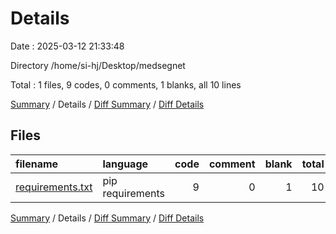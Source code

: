 # Details

Date : 2025-03-12 21:33:48

Directory /home/si-hj/Desktop/medsegnet

Total : 1 files,  9 codes, 0 comments, 1 blanks, all 10 lines

[Summary](results.md) / Details / [Diff Summary](diff.md) / [Diff Details](diff-details.md)

## Files
| filename | language | code | comment | blank | total |
| :--- | :--- | ---: | ---: | ---: | ---: |
| [requirements.txt](/requirements.txt) | pip requirements | 9 | 0 | 1 | 10 |

[Summary](results.md) / Details / [Diff Summary](diff.md) / [Diff Details](diff-details.md)